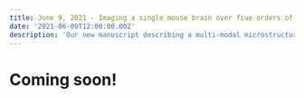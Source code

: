 ```yaml
---
title: June 9, 2021 - Imaging a single mouse brain over five orders of magnitude of resolution
date: '2021-06-09T12:00:00.00Z'
description: 'Our new manuscript describing a multi-modal microstructural imaging pipeline was published in NeuroImage.'
---
```


# Coming soon!
